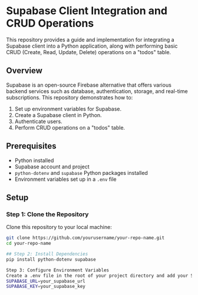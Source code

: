 # Supabase Client Integration and CRUD Operations

This repository provides a guide and implementation for integrating a Supabase client into a Python application, along with performing basic CRUD (Create, Read, Update, Delete) operations on a "todos" table.

## Overview

Supabase is an open-source Firebase alternative that offers various backend services such as database, authentication, storage, and real-time subscriptions. This repository demonstrates how to:

1. Set up environment variables for Supabase.
2. Create a Supabase client in Python.
3. Authenticate users.
4. Perform CRUD operations on a "todos" table.

## Prerequisites

- Python installed
- Supabase account and project
- `python-dotenv` and `supabase` Python packages installed
- Environment variables set up in a `.env` file

## Setup

### Step 1: Clone the Repository

Clone this repository to your local machine:

```bash
git clone https://github.com/yourusername/your-repo-name.git
cd your-repo-name

## Step 2: Install Dependencies
pip install python-dotenv supabase

Step 3: Configure Environment Variables
Create a .env file in the root of your project directory and add your Supabase URL and Key:
SUPABASE_URL=your_supabase_url
SUPABASE_KEY=your_supabase_key
